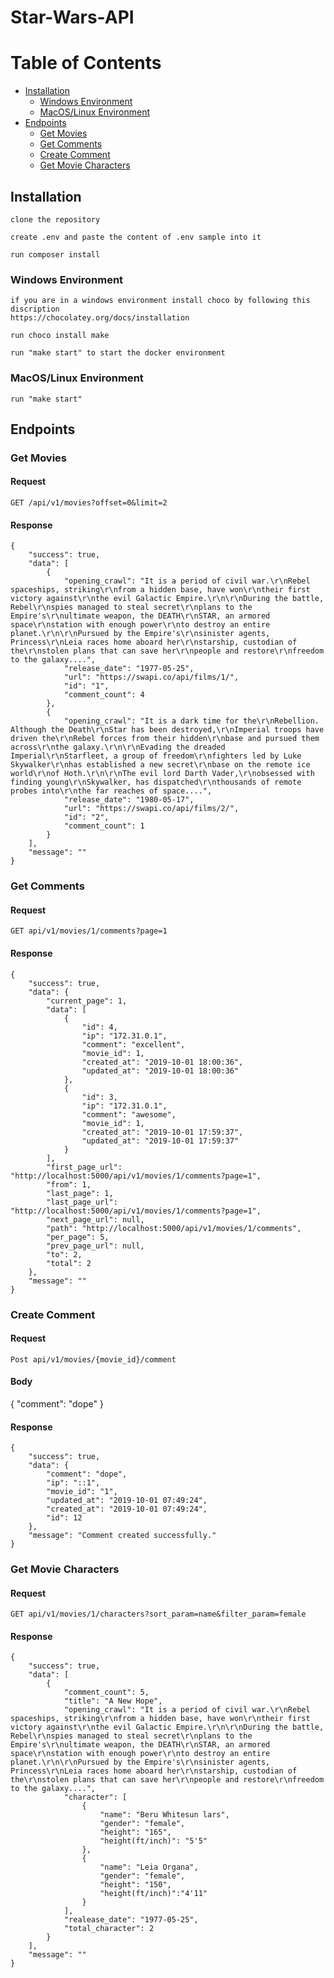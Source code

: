 # Star-Wars-API

# Table of Contents

- [Installation](#installation)
    - [Windows Environment](#windows-environment)
    - [MacOS/Linux Environment](#mac-linux-environment)
- [Endpoints](#endpoints)
	- [Get Movies](#getmovies)
	- [Get Comments](#getcomments)
	- [Create Comment](#createcomment)
    - [Get Movie Characters](#getmoviecharacters)


## Installation

```
clone the repository

create .env and paste the content of .env sample into it

run composer install
```

### Windows Environment
```
if you are in a windows environment install choco by following this discription
https://chocolatey.org/docs/installation

run choco install make

run "make start" to start the docker environment 
```

### MacOS/Linux Environment
```
run "make start"
```

## Endpoints

### Get Movies

#### Request
`GET /api/v1/movies?offset=0&limit=2`

#### Response
```
{
    "success": true,
    "data": [
        {
            "opening_crawl": "It is a period of civil war.\r\nRebel spaceships, striking\r\nfrom a hidden base, have won\r\ntheir first victory against\r\nthe evil Galactic Empire.\r\n\r\nDuring the battle, Rebel\r\nspies managed to steal secret\r\nplans to the Empire's\r\nultimate weapon, the DEATH\r\nSTAR, an armored space\r\nstation with enough power\r\nto destroy an entire planet.\r\n\r\nPursued by the Empire's\r\nsinister agents, Princess\r\nLeia races home aboard her\r\nstarship, custodian of the\r\nstolen plans that can save her\r\npeople and restore\r\nfreedom to the galaxy....",
            "release_date": "1977-05-25",
            "url": "https://swapi.co/api/films/1/",
            "id": "1",
            "comment_count": 4
        },
        {
            "opening_crawl": "It is a dark time for the\r\nRebellion. Although the Death\r\nStar has been destroyed,\r\nImperial troops have driven the\r\nRebel forces from their hidden\r\nbase and pursued them across\r\nthe galaxy.\r\n\r\nEvading the dreaded Imperial\r\nStarfleet, a group of freedom\r\nfighters led by Luke Skywalker\r\nhas established a new secret\r\nbase on the remote ice world\r\nof Hoth.\r\n\r\nThe evil lord Darth Vader,\r\nobsessed with finding young\r\nSkywalker, has dispatched\r\nthousands of remote probes into\r\nthe far reaches of space....",
            "release_date": "1980-05-17",
            "url": "https://swapi.co/api/films/2/",
            "id": "2",
            "comment_count": 1
        }
    ],
    "message": ""
}

```

### Get Comments

#### Request
`GET api/v1/movies/1/comments?page=1`

####  Response
```
{
    "success": true,
    "data": {
        "current_page": 1,
        "data": [
            {
                "id": 4,
                "ip": "172.31.0.1",
                "comment": "excellent",
                "movie_id": 1,
                "created_at": "2019-10-01 18:00:36",
                "updated_at": "2019-10-01 18:00:36"
            },
            {
                "id": 3,
                "ip": "172.31.0.1",
                "comment": "awesome",
                "movie_id": 1,
                "created_at": "2019-10-01 17:59:37",
                "updated_at": "2019-10-01 17:59:37"
            }
        ],
        "first_page_url": "http://localhost:5000/api/v1/movies/1/comments?page=1",
        "from": 1,
        "last_page": 1,
        "last_page_url": "http://localhost:5000/api/v1/movies/1/comments?page=1",
        "next_page_url": null,
        "path": "http://localhost:5000/api/v1/movies/1/comments",
        "per_page": 5,
        "prev_page_url": null,
        "to": 2,
        "total": 2
    },
    "message": ""
}
```

### Create Comment

#### Request
`Post api/v1/movies/{movie_id}/comment`

#### Body
{
"comment": "dope"
}

####  Response
```
{
    "success": true,
    "data": {
        "comment": "dope",
        "ip": "::1",
        "movie_id": "1",
        "updated_at": "2019-10-01 07:49:24",
        "created_at": "2019-10-01 07:49:24",
        "id": 12
    },
    "message": "Comment created successfully."
}

```

### Get Movie Characters

#### Request
`GET api/v1/movies/1/characters?sort_param=name&filter_param=female`

#### Response
```
{
    "success": true,
    "data": [
        {
            "comment_count": 5,
            "title": "A New Hope",
            "opening_crawl": "It is a period of civil war.\r\nRebel spaceships, striking\r\nfrom a hidden base, have won\r\ntheir first victory against\r\nthe evil Galactic Empire.\r\n\r\nDuring the battle, Rebel\r\nspies managed to steal secret\r\nplans to the Empire's\r\nultimate weapon, the DEATH\r\nSTAR, an armored space\r\nstation with enough power\r\nto destroy an entire planet.\r\n\r\nPursued by the Empire's\r\nsinister agents, Princess\r\nLeia races home aboard her\r\nstarship, custodian of the\r\nstolen plans that can save her\r\npeople and restore\r\nfreedom to the galaxy....",
            "character": [
                {
                    "name": "Beru Whitesun lars",
                    "gender": "female",
                    "height": "165",
                    "height(ft/inch)": "5'5"
                },
                {
                    "name": "Leia Organa",
                    "gender": "female",
                    "height": "150",
                    "height(ft/inch)":"4'11"
                }
            ],
            "realease_date": "1977-05-25",
            "total_character": 2
        }
    ],
    "message": ""
}
```